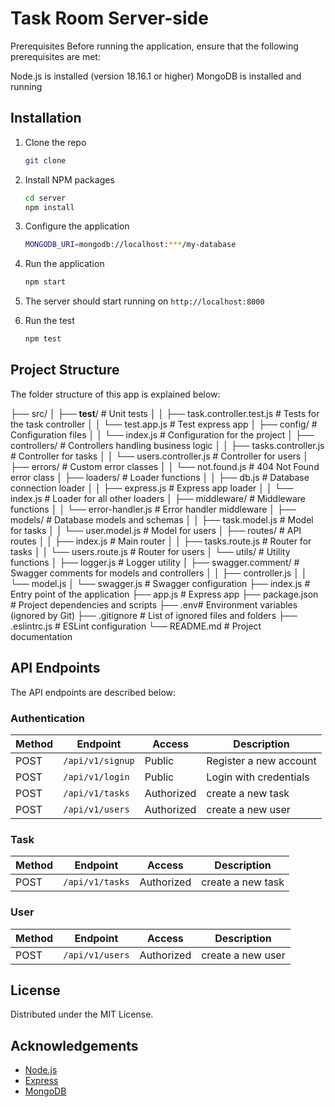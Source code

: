 # Task Room Server-side

Prerequisites
Before running the application, ensure that the following prerequisites are met:

Node.js is installed (version 18.16.1 or higher)
MongoDB is installed and running

## Installation

1. Clone the repo

   ```sh
   git clone
   ```
2. Install NPM packages

   ```sh
   cd server
   npm install
   ```
3. Configure the application

   ```sh
   MONGODB_URI=mongodb://localhost:***/my-database
   ```
4. Run the application

   ```sh
   npm start
   ```
5. The server should start running on `http://localhost:8000`
6. Run the test

   ```bash
   npm test
   ```

## Project Structure

The folder structure of this app is explained below:

├── src/
│   ├── __test__/ # Unit tests
│   │   ├── task.controller.test.js # Tests for the task controller
│   │   └── test.app.js # Test express app
│   ├── config/ # Configuration files
│   │   └── index.js # Configuration for the project
│   ├── controllers/ # Controllers handling business logic
│   │   ├── tasks.controller.js # Controller for tasks
│   │   └── users.controller.js # Controller for users
│   ├── errors/ # Custom error classes
│   │   └── not.found.js # 404 Not Found error class
│   ├── loaders/ # Loader functions
│   │   ├── db.js # Database connection loader
│   │   ├── express.js # Express app loader
│   │   └── index.js # Loader for all other loaders
│   ├── middleware/ # Middleware functions
│   │   └── error-handler.js # Error handler middleware
│   ├── models/ # Database models and schemas
│   │   ├── task.model.js # Model for tasks
│   │   └── user.model.js # Model for users
│   ├── routes/ # API routes
│   │   ├── index.js # Main router
│   │   ├── tasks.route.js # Router for tasks
│   │   └── users.route.js # Router for users
│   └── utils/ # Utility functions
│       ├── logger.js # Logger utility
│       ├── swagger.comment/ # Swagger comments for models and controllers
│       │   ├── controller.js
│       │   └── model.js
│       └── swagger.js # Swagger configuration
├── index.js # Entry point of the application
├── app.js # Express app
├── package.json # Project dependencies and scripts
├── .env# Environment variables (ignored by Git)
├── .gitignore # List of ignored files and folders
├── .eslintrc.js # ESLint configuration
└── README.md # Project documentation

## API Endpoints

The API endpoints are described below:

### Authentication

| Method | Endpoint           | Access     | Description            |
| ------ | ------------------ | ---------- | ---------------------- |
| POST   | `/api/v1/signup` | Public     | Register a new account |
| POST   | `/api/v1/login`  | Public     | Login with credentials |
| POST   | `/api/v1/tasks`  | Authorized | create a new task      |
| POST   | `/api/v1/users`  | Authorized | create a new user      |

### Task

| Method | Endpoint          | Access     | Description       |
| ------ | ----------------- | ---------- | ----------------- |
| POST   | `/api/v1/tasks` | Authorized | create a new task |

### User

| Method | Endpoint          | Access     | Description       |
| ------ | ----------------- | ---------- | ----------------- |
| POST   | `/api/v1/users` | Authorized | create a new user |

## License

Distributed under the MIT License.

## Acknowledgements

- [Node.js](https://nodejs.org/)
- [Express](https://expressjs.com/)
- [MongoDB](https://www.mongodb.com/)
